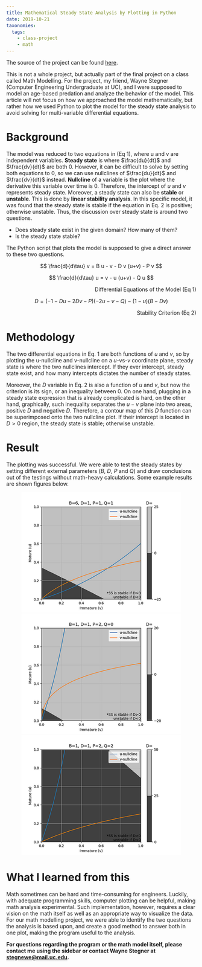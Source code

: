 ```yaml
---
title: Mathematical Steady State Analysis by Plotting in Python
date: 2019-10-21
taxonomies:
  tags:
    - class-project
    - math
---
```


The source of the project can be found [here](https://github.com/liu2g/nullclineplot).

This is not a whole project, but actually part of the final project on a class
called Math Modelling. For the project, my friend, Wayne Stegner (Computer
Engineering Undergraduate at UC), and I were supposed to model an age-based
predation and analyze the behavior of the model. This article will not focus on
how we approached the model mathematically, but rather how we used Python to
plot the model for the steady state analysis to avoid solving for multi-variable
differential equations.

# Background
The model was reduced to two equations in (Eq 1), where u and v are independent
variables. **Steady state** is where $\frac{du}{dt}$ and $\frac{dv}{dt}$ are
both 0. However, it can be difficult to solve by setting both equations to 0, so
we can use nullclines of $\frac{du}{dt}$ and $\frac{dv}{dt}$ instead.
**Nullcline** of a variable is the plot where the derivative this variable over
time is 0. Therefore, the intercept of $u$ and $v$ represents steady state.
Moreover, a steady state can also be **stable** or **unstable**. This is done by
**linear stability analysis**. In this specific model, it was found that the
steady state is stable if the equation in Eq. 2 is positive; otherwise unstable.
Thus, the discussion over steady state is around two questions.

- Does steady state exist in the given domain? How many of them?
- Is the steady state stable?

The Python script that plots the model is supposed to give a direct answer to
these two questions.

$$
\frac{d}{d\tau} v = B u - v - D v (u+v) - P v
$$

$$
\frac{d}{d\tau} u = v - u (u+v) - Q u
$$

<div style="text-align: right"> Differential Equations of the Model (Eq 1) </div>

$$
D = (- 1 - Du - 2Dv - P)(-2u - v - Q) - (1 - u)(B - D v)
$$

<div style="text-align: right"> Stability Criterion (Eq 2) </div>

# Methodology
The two differential equations in Eq. 1 are both functions of $u$ and $v$, so by
plotting the u-nullcline and v-nullcline on a $u$-vs-$v$ coordinate plane,
steady state is where the two nullclines intercept. If they ever intercept,
steady state exist, and how many intercepts dictates the number of steady
states.

Moreover, the $D$ variable in Eq. 2 is also a function of $u$ and $v$, but now
the criterion is its sign, or an inequality between 0. On one hand, plugging in
a steady state expression that is already complicated is hard, on the other
hand, graphically, such inequality separates the $u-v$ plane into two areas,
positive $D$ and negative $D$. Therefore, a contour map of this $D$ function can
be superimposed onto the two nullcline plot. If their intercept is located in
$D>0$ region, the steady state is stable; otherwise unstable.

# Result

The plotting was successful. We were able to test the steady states by setting
different external parameters ($B$, $D$, $P$ and $Q$) and draw conclusions out
of the testings without math-heavy calculations. Some example results are shown
figures below.

<figure>
  <img src="plt1.webp"/>
  <img src="plt2.webp"/>
  <img src="plt3.webp"/>
</figure>

# What I learned from this
Math sometimes can be hard and time-consuming for engineers. Luckily, with
adequate programming skills, computer plotting can be helpful, making math
analysis experimental. Such implementation, however, requires a clear vision on
the math itself as well as an appropriate way to visualize the data. For our
math modelling project, we were able to identify the two questions the analysis
is based upon, and create a good method to answer both in one plot, making the
program useful to the analysis.

**For questions regarding the program or the math model itself, please contact me using the sidebar or contact Wayne Stegner at stegnewe@mail.uc.edu.**